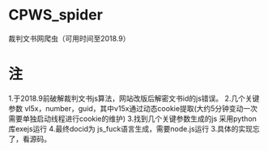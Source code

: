 # CPWS_spider
裁判文书网爬虫（可用时间至2018.9）

# 注
1.于2018.9前破解裁判文书js算法，网站改版后解密文书id的js错误。
2.几个关键参数 vl5x，number，guid，其中v15x通过动态cookie提取(大约5分钟变动一次 需要单独启动线程进行cookie的维护)
3.找到几个关键参数生成的js 采用python库exejs运行 
4.最终docid为 js_fuck语言生成，需要node.js运行
3.具体的实现忘了，看源码。
